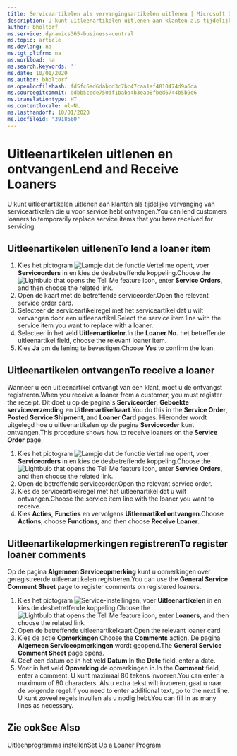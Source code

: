 ```yaml
---
title: Serviceartikelen als vervangingsartikelen uitlenen | Microsoft Docs
description: U kunt uitleenartikelen uitlenen aan klanten als tijdelijke vervanging van serviceartikelen die u voor service hebt ontvangen.
author: bholtorf
ms.service: dynamics365-business-central
ms.topic: article
ms.devlang: na
ms.tgt_pltfrm: na
ms.workload: na
ms.search.keywords: ''
ms.date: 10/01/2020
ms.author: bholtorf
ms.openlocfilehash: fd5fc6ad6dabcd3c7bc47caa1af4810474d9a6da
ms.sourcegitcommit: ddbb5cede750df1baba4b3eab8fbed6744b5b9d6
ms.translationtype: HT
ms.contentlocale: nl-NL
ms.lasthandoff: 10/01/2020
ms.locfileid: "3918660"
---
```

# <a name="lend-and-receive-loaners"></a><span data-ttu-id="9ce3e-103">Uitleenartikelen uitlenen en ontvangen</span><span class="sxs-lookup"><span data-stu-id="9ce3e-103">Lend and Receive Loaners</span></span>
<span data-ttu-id="9ce3e-104">U kunt uitleenartikelen uitlenen aan klanten als tijdelijke vervanging van serviceartikelen die u voor service hebt ontvangen.</span><span class="sxs-lookup"><span data-stu-id="9ce3e-104">You can lend customers loaners to temporarily replace service items that you have received for servicing.</span></span>  
  
## <a name="to-lend-a-loaner-item"></a><span data-ttu-id="9ce3e-105">Uitleenartikelen uitlenen</span><span class="sxs-lookup"><span data-stu-id="9ce3e-105">To lend a loaner item</span></span>    
1. <span data-ttu-id="9ce3e-106">Kies het pictogram ![Lampje dat de functie Vertel me opent](media/ui-search/search_small.png "Vertel me wat u wilt doen"), voer **Serviceorders** in en kies de desbetreffende koppeling.</span><span class="sxs-lookup"><span data-stu-id="9ce3e-106">Choose the ![Lightbulb that opens the Tell Me feature](media/ui-search/search_small.png "Tell me what you want to do") icon, enter **Service Orders**, and then choose the related link.</span></span>  
2. <span data-ttu-id="9ce3e-107">Open de kaart met de betreffende serviceorder.</span><span class="sxs-lookup"><span data-stu-id="9ce3e-107">Open the relevant service order card.</span></span>  
3. <span data-ttu-id="9ce3e-108">Selecteer de serviceartikelregel met het serviceartikel dat u wilt vervangen door een uitleenartikel.</span><span class="sxs-lookup"><span data-stu-id="9ce3e-108">Select the service item line with the service item you want to replace with a loaner.</span></span>  
4. <span data-ttu-id="9ce3e-109">Selecteer in het veld **Uitleenartikelnr.**</span><span class="sxs-lookup"><span data-stu-id="9ce3e-109">In the **Loaner No.**</span></span> <span data-ttu-id="9ce3e-110">het betreffende uitleenartikel.</span><span class="sxs-lookup"><span data-stu-id="9ce3e-110">field, choose the relevant loaner item.</span></span>  
5. <span data-ttu-id="9ce3e-111">Kies **Ja** om de lening te bevestigen.</span><span class="sxs-lookup"><span data-stu-id="9ce3e-111">Choose **Yes** to confirm the loan.</span></span>  

## <a name="to-receive-a-loaner"></a><span data-ttu-id="9ce3e-112">Uitleenartikelen ontvangen</span><span class="sxs-lookup"><span data-stu-id="9ce3e-112">To receive a loaner</span></span>  
<span data-ttu-id="9ce3e-113">Wanneer u een uitleenartikel ontvangt van een klant, moet u de ontvangst registreren.</span><span class="sxs-lookup"><span data-stu-id="9ce3e-113">When you receive a loaner from a customer, you must register the receipt.</span></span> <span data-ttu-id="9ce3e-114">Dit doet u op de pagina's **Serviceorder**, **Geboekte serviceverzending** en **Uitleenartikelkaart**.</span><span class="sxs-lookup"><span data-stu-id="9ce3e-114">You do this in the **Service Order**, **Posted Service Shipment**, and **Loaner Card** pages.</span></span> <span data-ttu-id="9ce3e-115">Hieronder wordt uitgelegd hoe u uitleenartikelen op de pagina **Serviceorder** kunt ontvangen.</span><span class="sxs-lookup"><span data-stu-id="9ce3e-115">This procedure shows how to receive loaners on the **Service Order** page.</span></span>  
  
1. <span data-ttu-id="9ce3e-116">Kies het pictogram ![Lampje dat de functie Vertel me opent](media/ui-search/search_small.png "Vertel me wat u wilt doen"), voer **Serviceorders** in en kies de desbetreffende koppeling.</span><span class="sxs-lookup"><span data-stu-id="9ce3e-116">Choose the ![Lightbulb that opens the Tell Me feature](media/ui-search/search_small.png "Tell me what you want to do") icon, enter **Service Orders**, and then choose the related link.</span></span>  
2. <span data-ttu-id="9ce3e-117">Open de betreffende serviceorder.</span><span class="sxs-lookup"><span data-stu-id="9ce3e-117">Open the relevant service order.</span></span>  
3. <span data-ttu-id="9ce3e-118">Kies de serviceartikelregel met het uitleenartikel dat u wilt ontvangen.</span><span class="sxs-lookup"><span data-stu-id="9ce3e-118">Choose the service item line with the loaner you want to receive.</span></span>  
4. <span data-ttu-id="9ce3e-119">Kies **Acties**, **Functies** en vervolgens **Uitleenartikel ontvangen**.</span><span class="sxs-lookup"><span data-stu-id="9ce3e-119">Choose **Actions**, choose **Functions**, and then choose **Receive Loaner**.</span></span>  

## <a name="to-register-loaner-comments"></a><span data-ttu-id="9ce3e-120">Uitleenartikelopmerkingen registreren</span><span class="sxs-lookup"><span data-stu-id="9ce3e-120">To register loaner comments</span></span>  
<span data-ttu-id="9ce3e-121">Op de pagina **Algemeen Serviceopmerking** kunt u opmerkingen over geregistreerde uitleenartikelen registreren.</span><span class="sxs-lookup"><span data-stu-id="9ce3e-121">You can use the **General Service Comment Sheet** page to register comments on registered loaners.</span></span>  
  
1. <span data-ttu-id="9ce3e-122">Kies het pictogram ![Service-instellingen](media/ui-search/search_small.png "Vertel me wat u wilt doen"), voer **Uitleenartikelen** in en kies de desbetreffende koppeling.</span><span class="sxs-lookup"><span data-stu-id="9ce3e-122">Choose the ![Lightbulb that opens the Tell Me feature](media/ui-search/search_small.png "Tell me what you want to do") icon, enter **Loaners**, and then choose the related link.</span></span>  
2. <span data-ttu-id="9ce3e-123">Open de betreffende uitleenartikelkaart.</span><span class="sxs-lookup"><span data-stu-id="9ce3e-123">Open the relevant loaner card.</span></span>  
3. <span data-ttu-id="9ce3e-124">Kies de actie **Opmerkingen**.</span><span class="sxs-lookup"><span data-stu-id="9ce3e-124">Choose the **Comments** action.</span></span> <span data-ttu-id="9ce3e-125">De pagina **Algemeen Serviceopmerkingen** wordt geopend.</span><span class="sxs-lookup"><span data-stu-id="9ce3e-125">The **General Service Comment Sheet** page opens.</span></span>  
4. <span data-ttu-id="9ce3e-126">Geef een datum op in het veld **Datum**.</span><span class="sxs-lookup"><span data-stu-id="9ce3e-126">In the **Date** field, enter a date.</span></span>  
5. <span data-ttu-id="9ce3e-127">Voer in het veld **Opmerking** de opmerkingen in.</span><span class="sxs-lookup"><span data-stu-id="9ce3e-127">In the **Comment** field, enter a comment.</span></span> <span data-ttu-id="9ce3e-128">U kunt maximaal 80 tekens invoeren.</span><span class="sxs-lookup"><span data-stu-id="9ce3e-128">You can enter a maximum of 80 characters.</span></span> <span data-ttu-id="9ce3e-129">Als u extra tekst wilt invoeren, gaat u naar de volgende regel.</span><span class="sxs-lookup"><span data-stu-id="9ce3e-129">If you need to enter additional text, go to the next line.</span></span> <span data-ttu-id="9ce3e-130">U kunt zoveel regels invullen als u nodig hebt.</span><span class="sxs-lookup"><span data-stu-id="9ce3e-130">You can fill in as many lines as necessary.</span></span>  
  
## <a name="see-also"></a><span data-ttu-id="9ce3e-131">Zie ook</span><span class="sxs-lookup"><span data-stu-id="9ce3e-131">See Also</span></span>  
[<span data-ttu-id="9ce3e-132">Uitleenprogramma instellen</span><span class="sxs-lookup"><span data-stu-id="9ce3e-132">Set Up a Loaner Program</span></span>](service-how-setup-loaner-program.md)   
